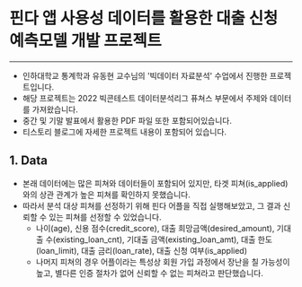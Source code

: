 # 핀다 앱 사용성 데이터를 활용한 대출 신청 예측모델 개발 프로젝트
***
- 인하대학교 통계학과 유동현 교수님의 '빅데이터 자료분석' 수업에서 진행한 프로젝트입니다. 
- 해당 프로젝트는 2022 빅콘테스트 데이터분석리그 퓨쳐스 부문에서 주제와 데이터를 가져왔습니다.
- 중간 및 기말 발표에서 활용한 PDF 파일 또한 포함되어있습니다.
- 티스토리 블로그에 자세한 프로젝트 내용이 포함되어 있습니다.

## 1. Data
- 본래 데이터에는 많은 피쳐와 데이터들이 포함되어 있지만, 타겟 피쳐(is_applied)와의 상관 관계가 높은 피쳐를 확인하지 못했습니다.
- 따라서 분석 대상 피쳐를 선정하기 위해 핀다 어플을 직접 실행해보았고, 그 결과 신뢰할 수 있는 피쳐를 선정할 수 있었습니다.
  - 나이(age), 신용 점수(credit_score), 대출 희망금액(desired_amount), 기대출 수(existing_loan_cnt), 기대출 금액(existing_loan_amt), 대출 한도(loan_limit), 대출 금리(loan_rate), 대출 신청 여부(is_applied)
  - 나머지 피쳐의 경우 어플이라는 특성상 회원 가입 과정에서 장난을 칠 가능성이 높고, 별다른 인증 절차가 없어 신뢰할 수 없는 피쳐라고 판단했습니다.
